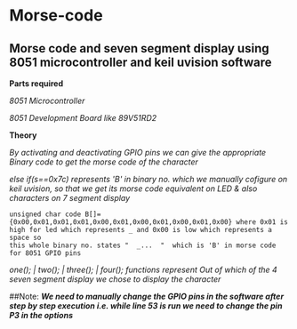 # Morse-code

## Morse code and seven segment display using 8051 microcontroller and keil uvision software 

**Parts required**

*8051 Microcontroller*

*8051 Development Board like 89V51RD2*

**Theory**

*By activating and deactivating GPIO pins we can give the appropriate Binary code to get the morse code of the character*

*else if(s==0x7c) represents 'B' in binary no. which we manually cofigure on keil uvision, so that we get its morse code equivalent on LED & also characters on 7 segment display*

```
unsigned char code B[]={0x00,0x01,0x01,0x01,0x00,0x01,0x00,0x01,0x00,0x01,0x00} where 0x01 is high for led which represents _ and 0x00 is low which represents a space so
this whole binary no. states "  _...  "  which is 'B' in morse code for 8051 GPIO pins
```

*one(); | two(); | three(); | four(); functions represent Out of which of the 4 seven segment display we chose to display the character*

##Note:
  ***We need to manually change the GPIO pins in the software after step by step execution i.e. while line 53 is run we need to change the pin P3 in the options***
